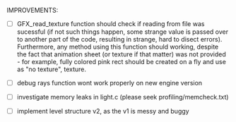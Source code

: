 IMPROVEMENTS:
 - [ ] GFX_read_texture function should check if reading from file was sucessful (if not such things
   happen, some strange value is passed over to another part of the code, resulting in strange, hard
   to disect errors). Furthermore, any method using this function should working, despite the fact
   that animation sheet (or texture if that matter) was not provided - for example, fully colored
   pink rect should be created on a fly and use as "no texture", texture.

- [ ] debug rays function wont work properly on new engine version
- [ ] investigate memory leaks in light.c (please seek profiling/memcheck.txt)
- [ ] implement level structure v2, as the v1 is messy and buggy
